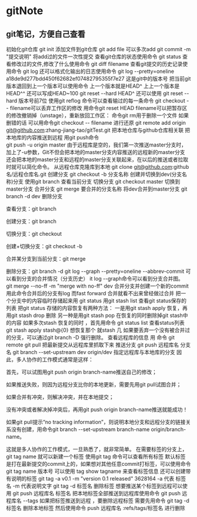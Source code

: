 # gitNote
git笔记，方便自己查看
----------------------------------------------------------------------------------------------------------------------------------------------------------
初始化git仓库
git init
添加文件到git仓库
git add file                  可以多次add
git commit  -m  "提交说明"                将add过的文件一次性提交
查看git仓库的状态使用命令
git status
查看修改过的文件,修改了什么使用命令
git diff  filename
查看git提交的历史记录使用命令
git log
还可以格式化输出的日志使用命令
git log --pretty=oneline
a18de9d277bdd450f62682ef07482795355f7e27   这是git中的版本号
把当前git版本退回到上一个版本可以使用命令                     上一个版本就是HEAD^     上上一个版本是HEAD^^    还可以写成HEAD~100
git reset --hard HEAD^
还可以使用
git reset --hard 版本号前7位
使用git reflog 命令可以查看输过的每一条命令
git checkout -- filename可以丢弃工作区的修改
用命令git reset HEAD filename可以把暂存区的修改撤销掉（unstage），重新放回工作区：
命令git rm用于删除一个文件
如果删错的话 可以用命令git checkout -- filename 进行还原
git remote add origin git@github.com:zhang-jiang-tao/gitTest.git   把本地仓库与github仓库相关联
把本地库的内容推送到远程     用git push命令          
git push -u origin master
由于远程库是空的，我们第一次推送master分支时，加上了-u参数，Git不但会把本地的master分支内容推送的远程新的master分支
还会把本地的master分支和远程的master分支关联起来，在以后的推送或者拉取时就可以简化命令。
从远程仓库克隆库到本地
git clone git@github.com:github名/远程仓库名.git
创建分支
git checkout -b 分支名称              创建并切换到dev(分支名称)分支
使用git branch 查看当前分支
切换分支
git checkout master   切换到master分支
合并分支
git merge  要合并的分支名称                  将dev合并到master分支
git branch -d dev                                  删除分支

查看分支：git branch

创建分支：git branch <name>

切换分支：git checkout <name>

创建+切换分支：git checkout -b <name>

合并某分支到当前分支：git merge <name>

删除分支：git branch -d <name>
git log --graph --pretty=oneline --abbrev-commit       可以看到分支的合并情况（分支历史）
it log --graph命令可以看到分支合并图。
git merge --no-ff -m "merge with no-ff" dev     合并分支并创建一个新的commit         用此命令合并后的分支有log   而fast forward 合并就看不出来曾经做过合并
把一个分支中的内容临时存储起来用     git status
用git stash list  查看git status保存的列表
把git status 存储的内容恢复有两种方法：
一是用git stash apply   恢复，再用git stash drop 删除
另一种是用git stash pop 在恢复的同时删除掉git stash中的内容
如果多次stash  恢复的同时 ，首先用命令  git status list 查看status列表
git stash apply stash@{0}              想恢复那个  就stash 几
如果要丢弃一个没有被合并过的分支，可以通过git branch -D <name>强行删除。
查看远程库的信息 用 命令 git remote
git pull  把最新提交从远程库里抓取下来 
推送分支 git push 远程库名 分支名
git branch --set-upstream dev origin/dev          指定远程库与本地库的分支
因此，多人协作的工作模式通常是这样：

首先，可以试图用git push origin branch-name推送自己的修改；

如果推送失败，则因为远程分支比你的本地更新，需要先用git pull试图合并；

如果合并有冲突，则解决冲突，并在本地提交；

没有冲突或者解决掉冲突后，再用git push origin branch-name推送就能成功！

如果git pull提示“no tracking information”，则说明本地分支和远程分支的链接关系没有创建，用命令git branch --set-upstream branch-name origin/branch-name。

这就是多人协作的工作模式，一旦熟悉了，就非常简单。
在需要标签的分支上，git tag name     就可以新建一个标签
使用git tag 命令可以查看所有标签
默认标签 是打在最新提交的commit上的，如果想对其他任意commit打标签，可以使用命令  git tag name 版本号
可以使用 tag show tagname 来查看标签信息
还可以创建带有说明的标签
 git tag -a v0.1 -m "version 0.1 released" 3628164           -a 代表 标签名 -m 代表说明文字
git tag -d 标签名                 删除标签
想要推送某个标签到远程可以使用  git push 远程库名 标签名
把本地标签全部推送到远程库使用命令
git push 远程库名 --tags
如果把标签推送到远程 ，要删除远程标签 需要先用命令  git tag -d 标签名 删除本地标签 然后使用命令 push 远程库名 :refs/tags/标签名      进行删除


